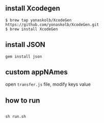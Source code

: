
## install Xcodegen
```
$ brew tap yonaskolb/XcodeGen https://github.com/yonaskolb/XcodeGen.git
$ brew install XcodeGen
```

## install JSON
```
gem install json
```


## custom appNAmes
open `transfer.js` file, modify keys value


## how to run
```

sh run.sh

```